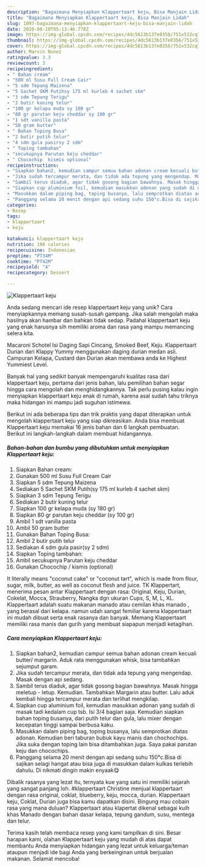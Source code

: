 ```yaml
---
description: "Bagaimana Menyiapkan Klappertaart keju, Bisa Manjain Lidah"
title: "Bagaimana Menyiapkan Klappertaart keju, Bisa Manjain Lidah"
slug: 1097-bagaimana-menyiapkan-klappertaart-keju-bisa-manjain-lidah
date: 2020-08-10T05:13:46.778Z
image: https://img-global.cpcdn.com/recipes/4dc5613b137e0356/751x532cq70/klappertaart-keju-foto-resep-utama.jpg
thumbnail: https://img-global.cpcdn.com/recipes/4dc5613b137e0356/751x532cq70/klappertaart-keju-foto-resep-utama.jpg
cover: https://img-global.cpcdn.com/recipes/4dc5613b137e0356/751x532cq70/klappertaart-keju-foto-resep-utama.jpg
author: Marvin Nunez
ratingvalue: 3.3
reviewcount: 3
recipeingredient:
- " Bahan cream"
- "500 ml Susu Full Cream Cair"
- "5 sdm Tepung Maizena"
- "5 Sachet SKM Putihsy 175 ml kurleb 4 sachet skm"
- "3 sdm Tepung Terigu"
- "2 butir kuning telur"
- "100 gr kelapa muda sy 180 gr"
- "80 gr parutan keju cheddar sy 100 gr"
- "1 sdt vanilla pasta"
- "50 gram butter"
- " Bahan Toping Busa"
- "2 butir putih telur"
- "4 sdm gula pasirsy 2 sdm"
- " Toping tambahan"
- "secukupnya Parutan keju cheddar"
- " Chocochip  kismis optional"
recipeinstructions:
- "Siapkan bahan2, kemudian campur semua bahan adonan cream kecuali butter/ margarin. Aduk rata menggunakan whisk, bisa tambahkan sejumput garam."
- "Jika sudah tercampur merata, dan tidak ada tepung yang mengendap. Masak dengan api sedang."
- "Sambil terus diaduk, agar tidak gosong bagian bawahnya. Masak hingga meletup - letup. Kemudian. Tambahkan Margarin atau butter. Lalu aduk kembali hingga tercampur merata dan terlihat mengkilap."
- "Siapkan cup aluminium foil, kemudian masukkan adonan yang sudah di masak tadi kedalam cup tsb. Isi 3/4 bagian saja. Kemudian siapkan bahan toping busanya, dari putih telur dan gula, lalu mixer dengan kecepatan tinggi sampai berbusa kaku."
- "Masukkan dalam piping bag, toping busanya, lalu semprotkan diatas adonan. Kemudian beri taburan bubuk kayu manis dan chochochips. Jika suka dengan toping lain bisa ditambahkan juga. Saya pakai parutan keju dan chocochips."
- "Panggang selama 20 menit dengan api sedang suhu 150°c.Bisa di sajikan selagi hangat atau bisa juga di masukkan dalam kulkas terlebih dahulu. Di nikmati dingin makin enyaak😋"
categories:
- Resep
tags:
- klappertaart
- keju

katakunci: klappertaart keju 
nutrition: 198 calories
recipecuisine: Indonesian
preptime: "PT34M"
cooktime: "PT42M"
recipeyield: "4"
recipecategory: Dessert

---
```



![Klappertaart keju](https://img-global.cpcdn.com/recipes/4dc5613b137e0356/751x532cq70/klappertaart-keju-foto-resep-utama.jpg)

Anda sedang mencari ide resep klappertaart keju yang unik? Cara menyiapkannya memang susah-susah gampang. Jika salah mengolah maka hasilnya akan hambar dan bahkan tidak sedap. Padahal klappertaart keju yang enak harusnya sih memiliki aroma dan rasa yang mampu memancing selera kita.

Macaroni Schotel Isi Daging Sapi Cincang, Smoked Beef, Keju. Klappertaart Durian dari Klappy Yummy menggunakan daging durian medan asli. Campuran Kelapa, Custard dan Durian akan membawa anda ke Highest Yummiest Level.

Banyak hal yang sedikit banyak mempengaruhi kualitas rasa dari klappertaart keju, pertama dari jenis bahan, lalu pemilihan bahan segar hingga cara mengolah dan menghidangkannya. Tak perlu pusing kalau ingin menyiapkan klappertaart keju enak di rumah, karena asal sudah tahu triknya maka hidangan ini mampu jadi suguhan istimewa.


Berikut ini ada beberapa tips dan trik praktis yang dapat diterapkan untuk mengolah klappertaart keju yang siap dikreasikan. Anda bisa membuat Klappertaart keju memakai 16 jenis bahan dan 6 langkah pembuatan. Berikut ini langkah-langkah dalam membuat hidangannya.

<!--inarticleads1-->

##### Bahan-bahan dan bumbu yang dibutuhkan untuk menyiapkan Klappertaart keju:

1. Siapkan  Bahan cream:
1. Gunakan 500 ml Susu Full Cream Cair
1. Siapkan 5 sdm Tepung Maizena
1. Sediakan 5 Sachet SKM Putih(sy 175 ml kurleb 4 sachet skm)
1. Siapkan 3 sdm Tepung Terigu
1. Sediakan 2 butir kuning telur
1. Siapkan 100 gr kelapa muda (sy 180 gr)
1. Siapkan 80 gr parutan keju cheddar (sy 100 gr)
1. Ambil 1 sdt vanilla pasta
1. Ambil 50 gram butter
1. Gunakan  Bahan Toping Busa:
1. Ambil 2 butir putih telur
1. Sediakan 4 sdm gula pasir(sy 2 sdm)
1. Siapkan  Toping tambahan:
1. Ambil secukupnya Parutan keju cheddar
1. Gunakan  Chocochip / kismis (optional)


It literally means &#34;coconut cake&#34; or &#34;coconut tart&#34;, which is made from flour, sugar, milk, butter, as well as coconut flesh and juice. TK Klappertart, menerima pesan antar Klappertaart dengan rasa: Original, Keju, Durian, Cokelat, Mocca, Strauberry, Nangka dgn ukuran Cups, S, M, L, XL. Klappertaart adalah suatu makanan manado atau cemilan khas manado , yang berasal dari kelapa. namun udah sangat femiliar karena klappertaart ini mudah dibuat serta enak rasanya dan banyak. Memang Klappertaart memiliki rasa manis dan gurih yang membuat siapapun menjadi ketagihan. 

<!--inarticleads2-->

##### Cara menyiapkan Klappertaart keju:

1. Siapkan bahan2, kemudian campur semua bahan adonan cream kecuali butter/ margarin. Aduk rata menggunakan whisk, bisa tambahkan sejumput garam.
1. Jika sudah tercampur merata, dan tidak ada tepung yang mengendap. Masak dengan api sedang.
1. Sambil terus diaduk, agar tidak gosong bagian bawahnya. Masak hingga meletup - letup. Kemudian. Tambahkan Margarin atau butter. Lalu aduk kembali hingga tercampur merata dan terlihat mengkilap.
1. Siapkan cup aluminium foil, kemudian masukkan adonan yang sudah di masak tadi kedalam cup tsb. Isi 3/4 bagian saja. Kemudian siapkan bahan toping busanya, dari putih telur dan gula, lalu mixer dengan kecepatan tinggi sampai berbusa kaku.
1. Masukkan dalam piping bag, toping busanya, lalu semprotkan diatas adonan. Kemudian beri taburan bubuk kayu manis dan chochochips. Jika suka dengan toping lain bisa ditambahkan juga. Saya pakai parutan keju dan chocochips.
1. Panggang selama 20 menit dengan api sedang suhu 150°c.Bisa di sajikan selagi hangat atau bisa juga di masukkan dalam kulkas terlebih dahulu. Di nikmati dingin makin enyaak😋


Dibalik rasanya yang lezat itu, ternyata kue yang satu ini memiliki sejarah yang sangat panjang loh. #klappertaart Christine menjual klappertaart dengan rasa original, coklat, blueberry, keju, mocca, durian. Klappertaart keju, Coklat, Durian juga bisa kamu dapatkan disini. Bingung mau cobain rasa yang mana duluan? Klappertaart atau klapertat dikenal sebagai kuih khas Manado dengan bahan dasar kelapa, tepung gandum, susu, mentega dan telur. 

Terima kasih telah membaca resep yang kami tampilkan di sini. Besar harapan kami, olahan Klappertaart keju yang mudah di atas dapat membantu Anda menyiapkan hidangan yang lezat untuk keluarga/teman ataupun menjadi ide bagi Anda yang berkeinginan untuk berjualan makanan. Selamat mencoba!
